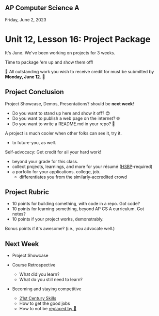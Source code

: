 ## AP Computer Science A

Friday, June 2, 2023

# Unit 12, Lesson 16: Project Package

It's June. We've been working on projects for 3 weeks.

Time to package 'em up and show them off!

📯 All outstanding work you wish to receive credit for must be submitted by **Monday, June 12**. 📯

## Project Conclusion

Project Showcase, Demos, Presentations? should be **next week**!

- Do you want to stand up here and show it off? 😍
- Do you want to publish a web page on the internet? 🌐
- Do you want to write a README.md in your repo? 📑

A project is much cooler when other folks can see it, try it.

- to future-you, as well.

Self-advocacy: Get credit for all your hard work!

- beyond your grade for this class.
- collect projects, learnings, and more for your résumé ([HSBP](https://www.sbe.wa.gov/our-work/high-school-and-beyond-plan)-required)
- a porfolio for your applications. college, job.
  - differentiates you from the similarly-accredited crowd

## Project Rubric

- 10 points for building something, with code in a repo. Got code?
- 10 points for learning something, beyond AP CS A curriculum. Got notes?
- 10 points if your project works, demonstrably.

Bonus points if it's awesome? (i.e., you advocate well.)

## Next Week

- Project Showcase

- Course Retrospective

  - What did you learn?
  - What do you still need to learn?

- Becoming and staying competitive

  - [21st Century Skills](https://www.indeed.com/career-advice/career-development/21st-century-skills)
  - How to get the good jobs
  - How to not be [replaced by 🤖](https://www.washingtonpost.com/technology/2023/06/02/ai-taking-jobs/)
